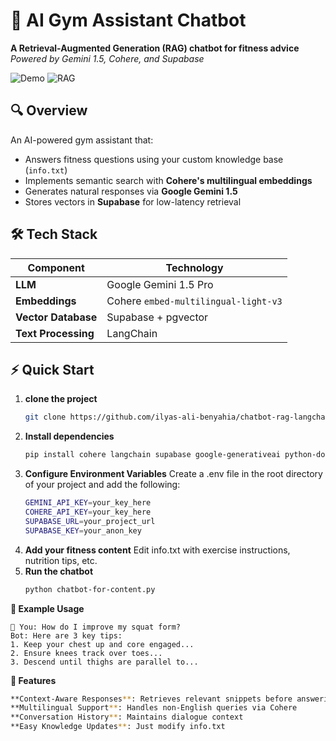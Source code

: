 # 💪 AI Gym Assistant Chatbot

**A Retrieval-Augmented Generation (RAG) chatbot for fitness advice**  
*Powered by Gemini 1.5, Cohere, and Supabase*

![Demo](https://img.shields.io/badge/Demo-Terminal_Interface-green) 
![RAG](https://img.shields.io/badge/Architecture-RAG-blue)

## 🔍 Overview
An AI-powered gym assistant that:
- Answers fitness questions using your custom knowledge base (`info.txt`)
- Implements semantic search with **Cohere's multilingual embeddings**
- Generates natural responses via **Google Gemini 1.5**
- Stores vectors in **Supabase** for low-latency retrieval

## 🛠️ Tech Stack
| Component          | Technology                          |
|--------------------|-------------------------------------|
| **LLM**            | Google Gemini 1.5 Pro               |
| **Embeddings**     | Cohere `embed-multilingual-light-v3`|
| **Vector Database**| Supabase + pgvector                 |
| **Text Processing**| LangChain                           |

## ⚡ Quick Start

1. **clone the project**
   ```bash
   git clone https://github.com/ilyas-ali-benyahia/chatbot-rag-langchain.git
3. **Install dependencies**  
   ```bash
   pip install cohere langchain supabase google-generativeai python-dotenv
4. **Configure Environment Variables**
Create a .env file in the root directory of your project and add the following:
   ```bash
   GEMINI_API_KEY=your_key_here  
   COHERE_API_KEY=your_key_here  
   SUPABASE_URL=your_project_url  
   SUPABASE_KEY=your_anon_key  
5. **Add your fitness content**
    Edit info.txt with exercise instructions, nutrition tips, etc.
6. **Run the chatbot**
    ```bash
    python chatbot-for-content.py

**📖 Example Usage**

    💪 You: How do I improve my squat form?
    Bot: Here are 3 key tips:
    1. Keep your chest up and core engaged...
    2. Ensure knees track over toes...
    3. Descend until thighs are parallel to... 


**🎯 Features**
   ```bash
   **Context-Aware Responses**: Retrieves relevant snippets before answering
   **Multilingual Support**: Handles non-English queries via Cohere   
   **Conversation History**: Maintains dialogue context   
   **Easy Knowledge Updates**: Just modify info.txt    



